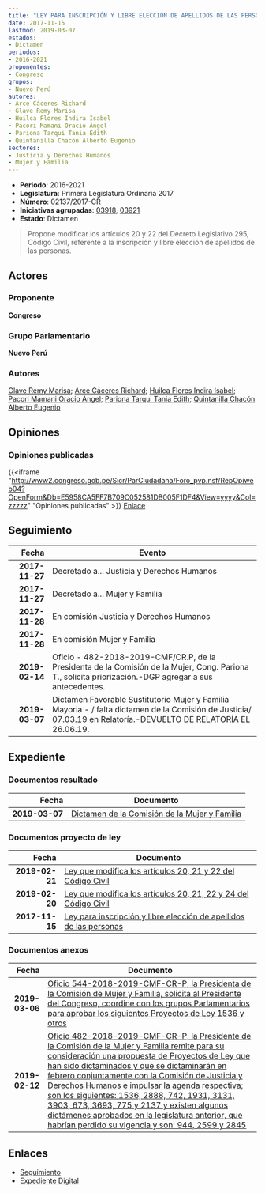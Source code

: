 ```yaml
---
title: "LEY PARA INSCRIPCIÓN Y LIBRE ELECCIÓN DE APELLIDOS DE LAS PERSONAS"
date: 2017-11-15
lastmod: 2019-03-07
estados:
- Dictamen
periodos:
- 2016-2021
proponentes:
- Congreso
grupos:
- Nuevo Perú
autores:
- Arce Cáceres Richard
- Glave Remy Marisa
- Huilca Flores Indira Isabel
- Pacori Mamani Oracio Ángel
- Pariona Tarqui Tania Edith
- Quintanilla Chacón Alberto Eugenio
sectores:
- Justicia y Derechos Humanos
- Mujer y Familia
---
```

- **Periodo**: 2016-2021
- **Legislatura**: Primera Legislatura Ordinaria 2017
- **Número**: 02137/2017-CR
- **Iniciativas agrupadas**: [03918](../../03900/03918), [03921](../../03900/03921)
- **Estado**: Dictamen

> Propone modificar los artículos 20 y 22 del Decreto Legislativo 295, Código Civil, referente a la inscripción y libre elección de apellidos de las personas.


## Actores

### Proponente

**Congreso**

### Grupo Parlamentario

**Nuevo Perú**

### Autores

[Glave Remy Marisa](mailto:mailto:mglave@congreso.gob.pe); [Arce Cáceres Richard](mailto:mailto:rarce@congreso.gob.pe); [Huilca Flores Indira Isabel](mailto:mailto:ihuilca@congreso.gob.pe); [Pacori Mamani Oracio Ángel](mailto:mailto:opacori@congreso.gob.pe); [Pariona Tarqui Tania Edith](mailto:mailto:tpariona@congreso.gob.pe); [Quintanilla Chacón Alberto Eugenio](mailto:mailto:aquintanilla@congreso.gob.pe)

## Opiniones

### Opiniones publicadas

{{<iframe "http://www2.congreso.gob.pe/Sicr/ParCiudadana/Foro_pvp.nsf/RepOpiweb04?OpenForm&Db=E5958CA5FF7B709C052581DB005F1DF4&View=yyyy&Col=zzzzz" "Opiniones publicadas" >}}
[Enlace](http://www2.congreso.gob.pe/Sicr/ParCiudadana/Foro_pvp.nsf/RepOpiweb04?OpenForm&Db=E5958CA5FF7B709C052581DB005F1DF4&View=yyyy&Col=zzzzz)


## Seguimiento

| Fecha | Evento |
|------:|--------|
| **2017-11-27** | Decretado a... Justicia y Derechos Humanos |
| **2017-11-27** | Decretado a... Mujer y Familia |
| **2017-11-28** | En comisión Justicia y Derechos Humanos |
| **2017-11-28** | En comisión Mujer y Familia |
| **2019-02-14** | Oficio - 482-2018-2019-CMF/CR.P, de la Presidenta de la Comisión de la Mujer, Cong. Pariona T., solicita priorización.-DGP agregar a sus antecedentes. |
| **2019-03-07** | Dictamen Favorable Sustitutorio Mujer y Familia Mayoria - / falta dictamen de la Comisión de Justicia/ 07.03.19 en Relatoría.-DEVUELTO DE RELATORÍA EL 26.06.19. |

## Expediente

### Documentos resultado

| Fecha | Documento |
|------:|-----------|
| **2019-03-07** | [Dictamen de la Comisión de la Mujer y Familia](http://www.leyes.congreso.gob.pe/Documentos/2016_2021/Dictamenes/Proyectos_de_Ley/02137DC16MAY20190307.pdf) |

### Documentos proyecto de ley

| Fecha | Documento |
|------:|-----------|
| **2019-02-21** | [Ley que modifica los artículos 20, 21 y 22 del Código Civil](http://www.leyes.congreso.gob.pe/Documentos/2016_2021/Proyectos_de_Ley_y_de_Resoluciones_Legislativas/PL0392120190221.pdf) |
| **2019-02-20** | [Ley que modifica los artículos 20, 21, 22 y 24 del Código Civil](http://www.leyes.congreso.gob.pe/Documentos/2016_2021/Proyectos_de_Ley_y_de_Resoluciones_Legislativas/PL0391820190220..pdf) |
| **2017-11-15** | [Ley para inscripción y libre elección de apellidos de las personas](http://www.leyes.congreso.gob.pe/Documentos/2016_2021/Proyectos_de_Ley_y_de_Resoluciones_Legislativas/PL0213720171115..pdf) |

### Documentos anexos

| Fecha | Documento |
|------:|-----------|
| **2019-03-06** | [Oficio 544-2018-2019-CMF-CR-P, la Presidenta de la Comisión de Mujer y Familia, solicita al Presidente del Congreso, coordine con los grupos Parlamentarios para aprobar los siguientes Proyectos de Ley 1536 y otros](http://www.leyes.congreso.gob.pe/Documentos/2016_2021/Oficios/Comisiones_Ordinarias/OFICIO-544-2018-2019-CMF-CR-P.pdf) |
| **2019-02-12** | [Oficio 482-2018-2019-CMF-CR-P, la Presidente de la Comisión de la Mujer y Familia remite para su consideración una propuesta de Proyectos de Ley que han sido dictaminados y que se dictaminarán en febrero conjuntamente con la Comisión de Justicia y Derechos Humanos e impulsar la agenda respectiva; son los siguientes: 1536, 2888, 742, 1931, 3131, 3903, 673, 3693, 775 y 2137 y existen algunos dictámenes aprobados en la legislatura anterior, que habrían perdido su vigencia y son: 944, 2599 y 2845](http://www.leyes.congreso.gob.pe/Documentos/2016_2021/Oficios/Comisiones_Ordinarias/OFICIO-482-2018-2019-CMF-CR-P.pdf) |

## Enlaces

- [Seguimiento](http://www2.congreso.gob.pe/Sicr/TraDocEstProc/CLProLey2016.nsf/f7fff46988ca05b1052578e100829cc7/7102f13a8011ae7e052581db005aefc5?OpenDocument)
- [Expediente Digital](http://www2.congreso.gob.pe/Sicr/TraDocEstProc/Expvirt_2011.nsf/visbusqptramdoc1621/02137?opendocument)

